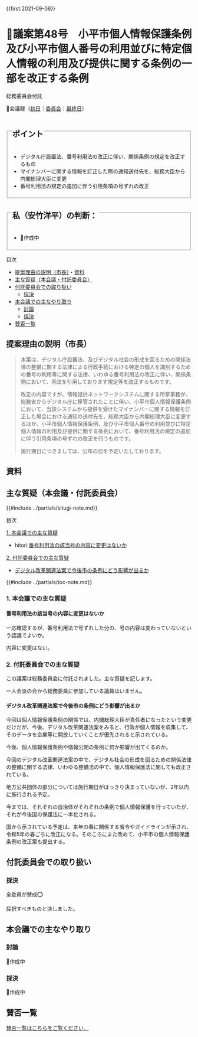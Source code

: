 {{first:2021-09-06}}

# 🚧議案第48号　小平市個人情報保護条例及び小平市個人番号の利用並びに特定個人情報の利用及び提供に関する条例の一部を改正する条例

<i class="fa fa-gavel" aria-hidden="true"></i> 総務委員会付託

<p id="read-kaigiroku">📄会議録（<a href="https://ssp.kaigiroku.net/tenant/kodaira/SpMinuteView.html?council_id=1240&schedule_id=2&minute_id=532&is_search=true">初日</a>｜<a href="https://ssp.kaigiroku.net/tenant/kodaira/SpMinuteView.html?council_id=1263&schedule_id=4&minute_id=159&is_search=true">委員会</a>｜<a href="https://ssp.kaigiroku.net/tenant/kodaira/SpMinuteView.html?council_id=1240&schedule_id=6&minute_id=582&is_search=true">最終日</a>）</p>

<fieldset class="pnt">
  <legend><h2>ポイント</h2></legend>

- デジタル庁設置法、番号利用法の改正に伴い、関係条例の規定を改正するもの
- マイナンバーに関する情報を訂正した際の通知送付先を、総務大臣から内閣総理大臣に変更
- 番号利用法の規定の追加に伴う引用条項の号ずれの改正

</fieldset>

<fieldset class="sanpi">
  <legend><h2><!--⭕️❌--> 私（安竹洋平）の判断：<!--賛成--></h2></legend>

- 🚧作成中

</fieldset>

<div class="toc">

目次

- [提案理由の説明（市長）](#提案理由の説明市長)・[資料](#資料)
- [主な質疑（本会議・付託委員会）](#主な質疑本会議付託委員会)
- [付託委員会での取り扱い](#付託委員会での取り扱い)
  - [採決](#採決)
- [本会議での主なやり取り](#本会議での主なやり取り)
  - [討論](#討論)
  - [採決](#採決-1)
- [賛否一覧](#賛否一覧)

</div>

## 提案理由の説明（市長）
> 本案は、デジタル庁設置法、及びデジタル社会の形成を図るための関係法律の整備に関する法律による行政手続における特定の個人を識別するための番号の利用等に関する法律、いわゆる番号利用法の改正に伴い、関係条例において、同法を引用しております規定等を改正するものです。
>
> 改正の内容ですが、情報提供ネットワークシステムに関する所掌事務が、総務省からデジタル庁に移管されたことに伴い、小平市個人情報保護条例において、当該システムから提供を受けたマイナンバーに関する情報を訂正した場合における通知の送付先を、総務大臣から内閣総理大臣に変更するほか、小平市個人情報保護条例、及び小平市個人番号の利用並びに特定個人情報の利用及び提供に関する条例において、番号利用法の規定の追加に伴う引用条項の号ずれの改正を行うものです。
>
> 施行期日につきましては、公布の日を予定いたしております。

## 資料

<div class="ippan-situgi">

## 主な質疑（本会議・付託委員会）
{{#include ../partials/situgi-note.md}}


<div class="toc">

目次

[1. 本会議での主な質疑](#1-本会議での主な質疑)

- hitori:[番号利用法の該当号の内容に変更はないか](#番号利用法の該当号の内容に変化はないか)

[2. 付託委員会での主な質疑](#2-付託委員会での主な質疑)

- [デジタル改革関連法案で今後市の条例にどう影響が出るか](#デジタル改革関連法案で今後市の条例にどう影響が出るか)

{{#include ../partials/toc-note.md}}

</div>

### 1. 本会議での主な質疑

#### 番号利用法の該当号の内容に変更はないか

<div class="bln bleft yasutake" data-speaker="⭐️ 安竹洋平議員（一人会派の会）">

一応確認するが、番号利用法で号ずれした分の、号の内容は変わっていないという認識でよいか。

</div>

<div class="bln bright" data-speaker="総務部長（白倉）">

内容に変更はない。

</div>


### 2. 付託委員会での主な質疑

この議案は総務委員会に付託されました。主な質疑を記します。

一人会派の会から総務委員に参加している議員はいません。

#### デジタル改革関連法案で今後市の条例にどう影響が出るか

<div class="bln bleft" data-speaker="他会派の議員">

今回は個人情報保護条例の関係では、内閣総理大臣が責任者になったという変更だけだが、今後、デジタル改革関連法案をみると、行政が個人情報を収集して、そのデータを企業等に開放していくことが優先されると示されている。

</div>

<div class="bln bleft" data-speaker="他会派の議員">

今後、個人情報保護条例や情報公開の条例に何か影響が出てくるのか。

</div>

<div class="bln bright" data-speaker="総務課長（原）">

今回のデジタル改革関連法案の中で、デジタル社会の形成を図るための関係法律の整備に関する法律、いわゆる整備法の中で、個人情報保護法に関しても改正されている。

</div>

<div class="bln bright" data-speaker="総務課長（原）">

地方公共団体の部分については施行期日がはっきり決まっていないが、2年以内に施行される予定。

</div>

<div class="bln bright" data-speaker="総務課長（原）">

今までは、それぞれの自治体がそれぞれの条例で個人情報保護を行っていたが、それが今後国の保護法に一本化される。
</div>

<div class="bln bright" data-speaker="総務課長（原）">

国から示されている予定は、来年の春に関係する省令やガイドラインが示され、令和5年の春ごろに改正になる。そのころにまた改めて、小平市の個人情報保護条例の改正案も提出する。

</div>


</div>

## 付託委員会での取り扱い
### 採決

全委員が賛成⭕️

採択すべきものと決しました。

## 本会議での主なやり取り
### 討論
🚧作成中

### 採決
🚧作成中

<!--全議員が賛成⭕️❌-->

## 賛否一覧
[賛否一覧はこちらをご覧ください。](./index.md#賛否)
